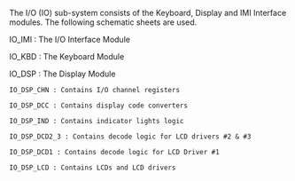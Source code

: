 The I/O (IO) sub-system consists of the Keyboard, Display and IMI Interface modules. The following schematic sheets are used.

IO_IMI : The I/O Interface Module

IO_KBD : The Keyboard Module

IO_DSP : The Display Module

    IO_DSP_CHN : Contains I/O channel registers
    
    IO_DSP_DCC : Contains display code converters
    
    IO_DSP_IND : Contains indicator lights logic
    
    IO_DSP_DCD2_3 : Contains decode logic for LCD drivers #2 & #3
    
    IO_DSP_DCD1 : Contains decode logic for LCD Driver #1
    
    IO_DSP_LCD : Contains LCDs and LCD drivers

